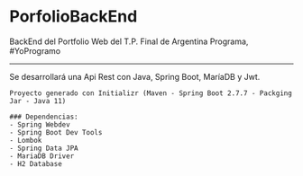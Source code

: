 # PorfolioBackEnd
BackEnd del Portfolio Web del T.P. Final de Argentina Programa, #YoProgramo
***

Se desarrollará una  Api Rest con Java, Spring Boot,  MaríaDB y Jwt.

	Proyecto generado con Initializr (Maven - Spring Boot 2.7.7 - Packging Jar - Java 11)

	### Dependencias:
	- Spring Webdev 
	- Spring Boot Dev Tools
	- Lombok
	- Spring Data JPA
	- MariaDB Driver
	- H2 Database
